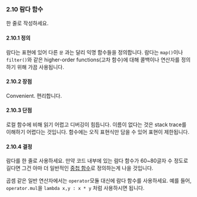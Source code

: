 <a id="s2.10-lambda-functions"></a>
<a id="lambda-functions"></a>
### 2.10 람다 함수
한 줄로 작성하세요.
<a id="s2.10.1-definition"></a>

#### 2.10.1 정의

람다는 표현에 있어 다른 `문` 과는 달리 익명 함수들을 정의합니다.
람다는 `map()`이나 `filter()`와 같은  higher-order functions(고차 함수)에 대해 콜백이나 연산자를 정의하기 위해 가끔 사용됩니다.
<a id="s2.10.2-pros"></a>

#### 2.10.2 장점
Convenient.
편리합니다.
<a id="s2.10.3-cons"></a>

#### 2.10.3 단점

로컬 함수에 비해 읽기 어렵고 디버깅이 힘듭니다. 이름이 없다는 것은 stack trace를 이해하기 어렵다는 것입니다.
함수에는 오직 표현식만 담을 수 있어 표현이 제한됩니다.
<a id="s2.10.4-decision"></a>

#### 2.10.4 결정

람다를 한 줄로 사용하세요. 만약 코드 내부에 있는 람다 함수가 60~80글자 수 정도로 길다면 그건 아마 더 일반적인 [중첩 함수](#lexical-scoping)로 정의하는게 나을 것입니다.

곱셈 같은 일반 연산자에서는 `operator`모듈 대신에 람다 함수를 사용하세요. 
예를 들어, `operator.mul`을 `lambda x,y : x * y` 처럼 사용하시면 됩니다.
